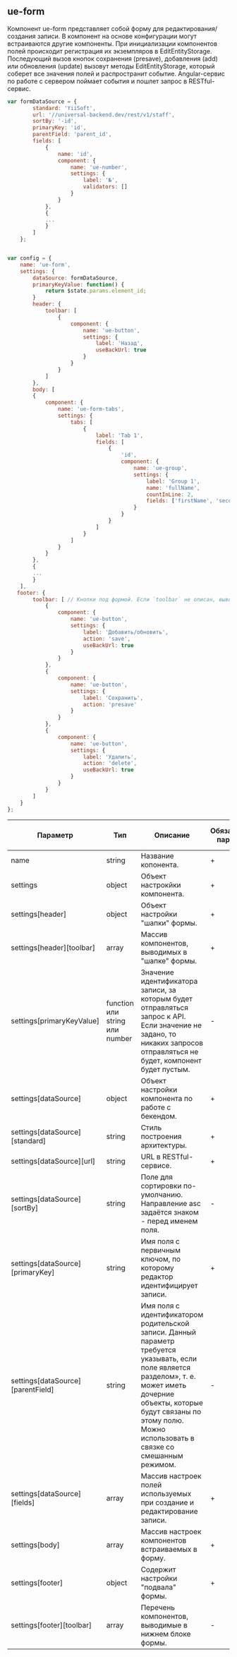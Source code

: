 ## ue-form

Компонент ue-form представляет собой форму для редактирования/создания записи. 
В компонент на основе конфигурации могут встраиваются другие компоненты. 
При инициализации компонентов полей происходит регистрация их экземпляров 
в EditEntityStorage. Последующий вызов кнопок сохранения (presave), 
добавления (add) или обновления (update) вызовут методы EditEntityStorage, 
который соберет все значения полей и распространит событие. Angular-cервис по 
работе с сервером поймает события и пошлет запрос в RESTful-сервис.

```javascript
var formDataSource = {        
        standard: 'YiiSoft',
        url: '//universal-backend.dev/rest/v1/staff',
        sortBy: '-id',
        primaryKey: 'id',
        parentField: 'parent_id',
        fields: [
            {
                name: 'id',
                component: {
                    name: 'ue-number',
                    settings: {
                        label: '№',
                        validators: []
                    }
                }
            },
            {
            ...
            }
        ]
    };


var config = {
    name: 'ue-form',
    settings: {
        dataSource: formDataSource,
        primaryKeyValue: function() {
            return $state.params.element_id;
        } 
        header: {
            toolbar: [
                {
                    component: {
                        name: 'ue-button',
                        settings: {
                            label: 'Назад',
                            useBackUrl: true
                        }
                    }
                }
            ]
        },
        body: [
        {
            component: {
                name: 'ue-form-tabs',
                settings: {
                    tabs: [
                        {
                            label: 'Tab 1',
                            fields: [
                                {
                                    'id',
                                    component: {
                                        name: 'ue-group',
                                        settings: {
                                            label: 'Group 1',
                                            name: 'fullName',
                                            countInLine: 2,
                                            fields: ['firstName', 'secondName']
                                        }
                                    }
                                }
                            ]
                        }
                    ]
                }
            }
        },
        {
        ...
        }
    ],
   footer: {
        toolbar: [ // Кнопки под формой. Если `toolbar` не описан, выводим кнопки по-умолчанию.
            {
                component: {
                    name: 'ue-button',
                    settings: {
                        label: 'Добавить/обновить',
                        action: 'save',
                        useBackUrl: true
                    }
                }
            },
            {
                component: {
                    name: 'ue-button',
                    settings: {
                        label: 'Сохранить',
                        action: 'presave'
                    }
                }
            },
            {
                component: {
                    name: 'ue-button',
                    settings: {
                        label: 'Удалить',
                        action: 'delete',
                        useBackUrl: true
                    }
                }
            }
        ]
    }
};
```

| Параметр | Тип | Описание | Обязательный параметр? | Значение по-умолчанию |
| --- | --- | --- | --- | --- |
| name | string | Название копонента. | + | - |
| settings | object | Объект настрокйки компонента. | + | - |
| settings[header] | object | Объект настройки "шапки" формы. | + | - |
| settings[header][toolbar] | array | Массив компонентов, выводимых в "шапке" формы. | + | - |
| settings[primaryKeyValue] | function или string или number | Значение идентификатора записи, за которым будет отправляться запрос к API. Если значение не задано, то никаких запросов отправляться не будет, компонент будет пустым. | - | - |
| settings[dataSource] | object | Объект настройки компонента по работе с бекендом. | + | - |
| settings[dataSource][standard] | string | Cтиль построения архитектуры. | + | - |
| settings[dataSource][url] | string | URL в RESTful-сервисе. | + | - |
| settings[dataSource][sortBy] | string | Поле для сортировки по-умолчанию. Направление asc задаётся знаком - перед именем поля. | - | - |
| settings[dataSource][primaryKey] | string | Имя поля с первичным ключом, по которому редактор идентифицирует записи. | + | - |
| settings[dataSource][parentField] | string | Имя поля с идентификатором родительской записи. Данный параметр требуется указывать, если поле является разделом», т. е. может иметь дочерние объекты, которые будут связаны по этому полю. Можно использовать в связке со смешанным режимом. | - | - |
| settings[dataSource][fields] | array | Массив настроек полей используемых при создание и редактирование записи. | + | - |
| settings[body] | array | Массив настроек компонентов встраиваемых в форму. | + | - |
| settings[footer] | object | Содержит настройки "подвала" формы. | + | - |
| settings[footer][toolbar] | array | Перечень компонентов, выводимые в нижнем блоке формы.| - | - |